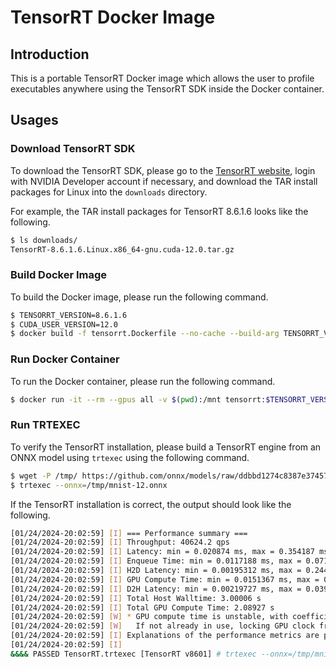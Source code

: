# TensorRT Docker Image

## Introduction

This is a portable TensorRT Docker image which allows the user to profile executables anywhere using the TensorRT SDK inside the Docker container.

## Usages

### Download TensorRT SDK

To download the TensorRT SDK, please go to the [TensorRT website](https://developer.nvidia.com/tensorrt-download), login with NVIDIA Developer account if necessary, and download the TAR install packages for Linux into the `downloads` directory.

For example, the TAR install packages for TensorRT 8.6.1.6 looks like the following.

```bash
$ ls downloads/
TensorRT-8.6.1.6.Linux.x86_64-gnu.cuda-12.0.tar.gz
```

### Build Docker Image

To build the Docker image, please run the following command.

```bash
$ TENSORRT_VERSION=8.6.1.6
$ CUDA_USER_VERSION=12.0
$ docker build -f tensorrt.Dockerfile --no-cache --build-arg TENSORRT_VERSION=$TENSORRT_VERSION --build-arg CUDA_USER_VERSION=$CUDA_USER_VERSION --tag=tensorrt:$TENSORRT_VERSION .
```

### Run Docker Container

To run the Docker container, please run the following command.

```bash
$ docker run -it --rm --gpus all -v $(pwd):/mnt tensorrt:$TENSORRT_VERSION
```

### Run TRTEXEC

To verify the TensorRT installation, please build a TensorRT engine from an ONNX model using `trtexec` using the following command.

```bash
$ wget -P /tmp/ https://github.com/onnx/models/raw/ddbbd1274c8387e3745778705810c340dea3d8c7/validated/vision/classification/mnist/model/mnist-12.onnx
$ trtexec --onnx=/tmp/mnist-12.onnx
```

If the TensorRT installation is correct, the output should look like the following.

```bash
[01/24/2024-20:02:59] [I] === Performance summary ===
[01/24/2024-20:02:59] [I] Throughput: 40624.2 qps
[01/24/2024-20:02:59] [I] Latency: min = 0.020874 ms, max = 0.354187 ms, mean = 0.0249536 ms, median = 0.0246582 ms, percentile(90%) = 0.0258789 ms, percentile(95%) = 0.0263672 ms, percentile(99%) = 0.0344238 ms
[01/24/2024-20:02:59] [I] Enqueue Time: min = 0.0117188 ms, max = 0.0712891 ms, mean = 0.0130411 ms, median = 0.0126343 ms, percentile(90%) = 0.0130005 ms, percentile(95%) = 0.0134277 ms, percentile(99%) = 0.0257568 ms
[01/24/2024-20:02:59] [I] H2D Latency: min = 0.00195312 ms, max = 0.244873 ms, mean = 0.00396986 ms, median = 0.00390625 ms, percentile(90%) = 0.0045166 ms, percentile(95%) = 0.00463867 ms, percentile(99%) = 0.00488281 ms
[01/24/2024-20:02:59] [I] GPU Compute Time: min = 0.0151367 ms, max = 0.348145 ms, mean = 0.0171428 ms, median = 0.0166016 ms, percentile(90%) = 0.0174561 ms, percentile(95%) = 0.0183105 ms, percentile(99%) = 0.0256348 ms
[01/24/2024-20:02:59] [I] D2H Latency: min = 0.00219727 ms, max = 0.0393066 ms, mean = 0.0038367 ms, median = 0.00402832 ms, percentile(90%) = 0.00439453 ms, percentile(95%) = 0.0045166 ms, percentile(99%) = 0.00476074 ms
[01/24/2024-20:02:59] [I] Total Host Walltime: 3.00006 s
[01/24/2024-20:02:59] [I] Total GPU Compute Time: 2.08927 s
[01/24/2024-20:02:59] [W] * GPU compute time is unstable, with coefficient of variance = 29.0605%.
[01/24/2024-20:02:59] [W]   If not already in use, locking GPU clock frequency or adding --useSpinWait may improve the stability.
[01/24/2024-20:02:59] [I] Explanations of the performance metrics are printed in the verbose logs.
[01/24/2024-20:02:59] [I]
&&&& PASSED TensorRT.trtexec [TensorRT v8601] # trtexec --onnx=/tmp/mnist-12.onnx
```
